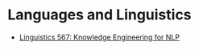 # Languages and Linguistics

- [Linguistics 567: Knowledge Engineering for NLP](http://courses.washington.edu/ling567/)